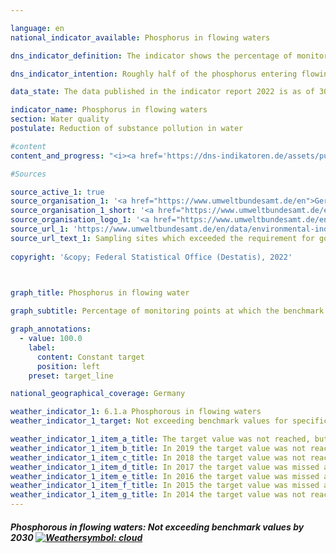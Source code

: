 ```yaml
---

language: en    
national_indicator_available: Phosphorus in flowing waters    

dns_indicator_definition: The indicator shows the percentage of monitoring sites at which the benchmark values for good ecological status are achieved for the relevant water types with regard to phosphorus in flowing waters.    

dns_indicator_intention: Roughly half of the phosphorus entering flowing water in Germany today comes from agriculture, and the other half is from cities (municipal water treatment plants and rainwater run-off).<br>Together with nitrate pollution, it is one of the reasons why a surfeit of nutrients (eutrophication) occurs in rivers, lakes and seas. The consequences of this are algae growth, oxygen depletion and even fish mortality or the growth of toxic blue-green algae. For this reason, adherence at all monitoring sites to the benchmark values indicated in the Ordinance on the Protection of Surface Waters (Oberflächengewässerverordnung) for the relevant water types was defined as a goal for 2030.    

data_state: The data published in the indicator report 2022 is as of 30.11.2022. The data shown on this platform is updated regularly, so that more current data may be available online than published in the <a href="https://dns-indikatoren.de/assets/publications/reports/en/2022.pdf">indicator report 2022</a>.    

indicator_name: Phosphorus in flowing waters    
section: Water quality    
postulate: Reduction of substance pollution in water    

#content     
content_and_progress: "<i><a href='https://dns-indikatoren.de/assets/publications/reports/en/2022.pdf'>Text from the Indicator Report 2022 </a></i><br>The pollution of rivers with phosphorus is measured by the Länder as part of their monitoring under the <abbr title='European Union'>EU</abbr> Water Framework Directive. The data used for the indicator are taken from the surveillance network, which comprises some 250 monitoring sites. In most cases, the monitoring sites were established in the main flows of the large rivers and at the mouths of important tributaries. The data are compiled by the Federal Environment Agency on the basis of information from the German Working Group on Water Issues of the Länder and the Federal Government (<abbr title='German Working Group on Water Issues of the Länder and the Federal Government'>LAWA</abbr>).<br>Each of the figures used to calculate the indicator value shows whether the annual average reading from a particular monitoring site adhered to or fell below the benchmark value but not the extent to which the threshold was exceeded. The information from the individual monitoring sites is presented in aggregated form. Accordingly, the value of the indicator depends on the number of monitoring sites and how representative their distribution is. Lakes and other bodies of water are not covered by the indicator.<br>Since the different bodies of water react with differing levels of sensitivity to nutrients such as phosphorous, the precise benchmark values vary. The vast majority of flowing waters use the benchmark value of 0.1 <abbr title='Miligrams per litre'>mg/l</abbr> of phosphorous. In organic substrate-dominated rivers, the benchmark value is 0.15 <abbr title='Miligrams per litre'>mg/l</abbr>, for marshland streams 0.3 <abbr title='Miligrams per litre'>mg/l</abbr> and for transitional waters influenced by tidal movement 0.045 <abbr title='Miligrams per litre'>mg/l</abbr>.<br>The indicators of phosphorous and nitrate levels (6.1.a and 6.1.b) cover two key aspects of water quality. However, there are other, additional components such as the existence of natural habitats around water bodies and the exposure to pollutants (such as pesticides, metals, medicines), all of which are also relevant to water quality. Phosphorous generally enters a body of water through the input of phosphates.<br>In 2018, the annual average of values measured was below the benchmark value at 44% of the monitoring points at rivers. 50% of the monitoring points showed average concentrations of up to twice the benchmark value, while 4% of the monitoring points were in the range of up to four times the benchmark value (not shown in the chart). The remaining 2% showed even higher concentrations.<br>When viewed over time, the proportion of monitoring points not exceeding the benchmark value has continuously increased and has doubled since 1990. However, the percentage rate of monitoring points with concentrations of up to twice the benchmark value tripled during the same period. Conversely, the share of monitoring points with even higher values has fallen significantly since the early 1990s. The level of pollution has been reduced significantly thanks in particular to the introduction of phosphate-free detergents and the specification of threshold values for the discharge of treated waste water.<br>Considering the average trend of the last five years, the indicator has developed slightly positively. The goal of not exceeding the specified threshold value at all monitoring points was still clearly missed.<br>"    

#Sources    

source_active_1: true
source_organisation_1: '<a href="https://www.umweltbundesamt.de/en">German Environment Agency</a>'
source_organisation_1_short: '<a href="https://www.umweltbundesamt.de/en">German Environment Agency</a>'
source_organisation_logo_1: '<a href="https://www.umweltbundesamt.de/en"><img src="https://dnsUpgradeEnvironment.github.io/dns-indicators/en/public/OrgImgDe/uba.png" alt="German Environment Agency" title=" Click here to visit the homepage of the organizationGerman Environment Agency" style="height:60px; width:148px; border: transparent"/></a>'
source_url_1: 'https://www.umweltbundesamt.de/en/data/environmental-indicators/indicator-river-eutrophication-phosphorus'
source_url_text_1: Sampling sites which exceeded the requirement for good status for total phosphorus in rivers
    
copyright: '&copy; Federal Statistical Office (Destatis), 2022'    

    

graph_title: Phosphorus in flowing water    

graph_subtitle: Percentage of monitoring points at which the benchmark values for good ecological status for total phosphorous in flowing waters is not exceeded    

graph_annotations:
  - value: 100.0
    label:
      content: Constant target
      position: left
    preset: target_line        

national_geographical_coverage: Germany    

weather_indicator_1: 6.1.a Phosphorous in flowing waters
weather_indicator_1_target: Not exceeding benchmark values for specific types of water bodies at all monitoring points by 2030

weather_indicator_1_item_a_title: The target value was not reached, but the average development points in the desired direction.
weather_indicator_1_item_b_title: In 2019 the target value was not reached, but the average development pointed in the desired direction.
weather_indicator_1_item_c_title: In 2018 the target value was not reached, but the average development pointed in the desired direction.
weather_indicator_1_item_d_title: In 2017 the target value was missed and the indicator had not moved towards the target on average over the previous changes.
weather_indicator_1_item_e_title: In 2016 the target value was missed and the indicator had not moved towards the target on average over the previous changes.
weather_indicator_1_item_f_title: In 2015 the target value was missed and the indicator had not moved towards the target on average over the previous changes.
weather_indicator_1_item_g_title: In 2014 the target value was not reached, but the average development pointed in the desired direction.    
---
```



<div>
  <div class="my-header">
    <h5>Phosphorous in flowing waters: Not exceeding benchmark values by 2030
      <a href="https://dnsUpgradeEnvironment.github.io/dns-indicators/en/status"><img src="https://g205sdgs.github.io/sdg-indicators/public/Wettersymbole/Wolke.png" title="In 2020 the target value was not reached, but the average development pointed in the desired direction." alt="Weathersymbol: cloud"/>
      </a>
    </h5>
  </div>
  <div class="my-header-note">
  </div>
</div>
